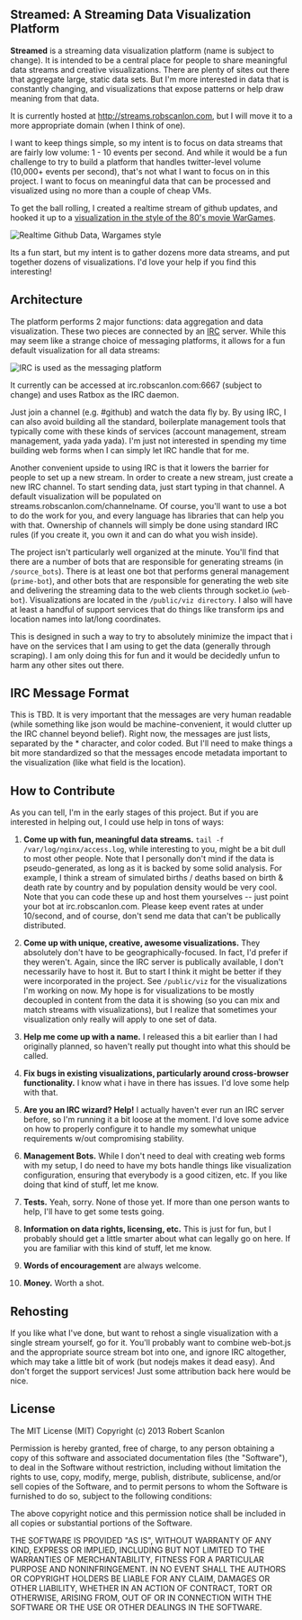 Streamed: A Streaming Data Visualization Platform 
---

**Streamed** is a streaming data visualization platform (name is subject to change).  It is intended to be a central place for people to share meaningful data streams and creative visualizations.  There are plenty of sites out there that aggregate large, static data sets.  But I'm more interested in data that is constantly changing, and visualizations that expose patterns or help draw meaning from that data.  

It is currently hosted at http://streams.robscanlon.com, but I will move it to a more appropriate domain (when I think of one).

I want to keep things simple, so my intent is to focus on data streams that are fairly low volume: 1 - 10 events per second.  And while it would be a fun challenge to try to build a platform that handles twitter-level volume (10,000+ events per second), that's not what I want to focus on in this project.  I want to focus on meaningful data that can be processed and visualized using no more than a couple of cheap VMs.

To get the ball rolling, I created a realtime stream of github updates, and hooked it up to a [visualization in the style of the 80's movie WarGames](http://streams.robscanlon.com/github). 

![Realtime Github Data, Wargames style ](https://raw.github.com/arscan/streamed/master/public/img/github_wargames_screenshot.png "Realtime Github Data, Wargames style")

Its a fun start, but my intent is to gather dozens more data streams, and put together dozens of visualizations.  I'd love your help if you find this interesting!

Architecture
---

The platform performs 2 major functions: data aggregation and data visualization.  These two pieces are connected by an [IRC](http://en.wikipedia.org/wiki/Internet_Relay_Chat) server.  While this may seem like a strange choice of messaging platforms, it allows for a fun default visualization for all data streams:

![IRC is used as the messaging platform](https://raw.github.com/arscan/streamed/master/public/img/irc_screenshot.png "IRC is used as the messaging platform")

It currently can be accessed at irc.robscanlon.com:6667 (subject to change) and uses Ratbox as the IRC daemon.

Just join a channel (e.g. #github) and watch the data fly by.  By using IRC, I can also avoid building all the standard, boilerplate management tools that typically come with these kinds of services (account management, stream management, yada yada yada).  I'm just not interested in spending my time building web forms when I can simply let IRC handle that for me.

Another convenient upside to using IRC is that it lowers the barrier for people to set up a new stream.  In order to create a new stream, just create a new IRC channel.  To start sending data, just start typing in that channel.  A default visualization will be populated on streams.robscanlon.com/channelname.  Of course, you'll want to use a bot to do the work for you, and every language has libraries that can help you with that.  Ownership of channels will simply be done using standard IRC rules (if you create it, you own it and can do what you wish inside).

The project isn't particularly well organized at the minute.  You'll find that there are a number of bots that are responsible for generating streams (in `/source_bots`).  There is at least one bot that performs general management (`prime-bot`), and other bots that are responsible for generating the web site and delivering the streaming data to the web clients through socket.io (`web-bot`).  Visualizations are located in the `/public/viz directory`.  I also will have at least a handful of support services that do things like transform ips and location names into lat/long coordinates.

This is designed in such a way to try to absolutely minimize the impact that i have on the services that I am using to get the data (generally through scraping).  I am only doing this for fun and it would be decidedly unfun to harm any other sites out there.

IRC Message Format
---

This is TBD.  It is very important that the messages are very human readable (while something like json would be machine-convenient, it would clutter up the IRC channel beyond belief).  Right now, the messages are just lists, separated by the \* character, and color coded.  But I'll need to make things a bit more standardized so that the messages encode metadata important to the visualization (like what field is the location).

How to Contribute
---

As you can tell, I'm in the early stages of this project.  But if you are interested in helping out, I could use help in tons of ways:

1. **Come up with fun, meaningful data streams.**  `tail -f /var/log/nginx/access.log`, while interesting to you, might be a bit dull to most other people.  Note that I personally don't mind if the data is pseudo-generated, as long as it is backed by some solid analysis.  For example, I think a stream of simulated births / deaths based on birth & death rate by country and by population density would be very cool.  Note that you can code these up and host them yourselves -- just point your bot at irc.robscanlon.com.  Please keep event rates at under 10/second, and of course, don't send me data that can't be publically distributed.

2. **Come up with unique, creative, awesome visualizations.**  They absolutely don't have to be geographically-focused.  In fact, I'd prefer if they weren't.  Again, since the IRC server is publically available, I don't necessarily have to host it.  But to start I think it might be better if they were incorporated in the project.  See `/public/viz` for the visualizations I'm working on now.  My hope is for visualizations to be mostly decoupled in content from the data it is showing (so you can mix and match streams with visualizations), but I realize that sometimes your visualization only really will apply to one set of data.

2. **Help me come up with a name.**  I released this a bit earlier than I had originally planned, so haven't really put thought into what this should be called.

3. **Fix bugs in existing visualizations, particularly around cross-browser functionality.** I know what i have in there has issues.  I'd love some help with that.

4. **Are you an IRC wizard?  Help!** I actually haven't ever run an IRC server before, so I'm running it a bit loose at the moment.  I'd love some advice on how to properly configure it to handle my somewhat unique requirements w/out compromising stability.

5. **Management Bots.** While I don't need to deal with creating web forms with my setup, I do need to have my bots handle things like visualization configuration, ensuring that everybody is a good citizen, etc.  If you like doing that kind of stuff, let me know.

6. **Tests.**  Yeah, sorry.  None of those yet.  If more than one person wants to help, I'll have to get some tests going.

7. **Information on data rights, licensing, etc.** This is just for fun, but I probably should get a little smarter about what can legally go on here.  If you are familiar with this kind of stuff, let me know.

7. **Words of encouragement** are always welcome.

8. **Money.** Worth a shot.

Rehosting
---

If you like what I've done, but want to rehost a single visualization with a single stream yourself, go for it.  You'll probably want to combine web-bot.js and the appropriate source stream bot into one, and ignore IRC altogether, which may take a little bit of work (but nodejs makes it dead easy).  And don't forget the support services!  Just some attribution back here would be nice.

License
---

The MIT License (MIT)
Copyright (c) 2013 Robert Scanlon

Permission is hereby granted, free of charge, to any person obtaining a copy
of this software and associated documentation files (the "Software"), to deal
in the Software without restriction, including without limitation the rights
to use, copy, modify, merge, publish, distribute, sublicense, and/or sell
copies of the Software, and to permit persons to whom the Software is
furnished to do so, subject to the following conditions:

The above copyright notice and this permission notice shall be included in
all copies or substantial portions of the Software.

THE SOFTWARE IS PROVIDED "AS IS", WITHOUT WARRANTY OF ANY KIND, EXPRESS OR
IMPLIED, INCLUDING BUT NOT LIMITED TO THE WARRANTIES OF MERCHANTABILITY,
FITNESS FOR A PARTICULAR PURPOSE AND NONINFRINGEMENT. IN NO EVENT SHALL THE
AUTHORS OR COPYRIGHT HOLDERS BE LIABLE FOR ANY CLAIM, DAMAGES OR OTHER
LIABILITY, WHETHER IN AN ACTION OF CONTRACT, TORT OR OTHERWISE, ARISING FROM,
OUT OF OR IN CONNECTION WITH THE SOFTWARE OR THE USE OR OTHER DEALINGS IN
THE SOFTWARE.
